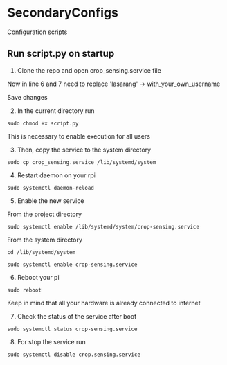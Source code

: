 # SecondaryConfigs
Configuration scripts

## Run script.py on startup

1. Clone the repo and open crop_sensing.service file

Now in line 6 and 7 need to replace 'lasarang' -> with_your_own_username

Save changes

2. In the current directory run

```sudo chmod +x script.py```

This is necessary to enable execution for all users 

3. Then, copy the service to the system directory

```sudo cp crop_sensing.service /lib/systemd/system```

4. Restart daemon on your rpi

```sudo systemctl daemon-reload```

5. Enable the new service

From the project directory 

```sudo systemctl enable /lib/systemd/system/crop-sensing.service```

From the system directory

```cd /lib/systemd/system```

```sudo systemctl enable crop-sensing.service```

6. Reboot your pi

```sudo reboot```

Keep in mind that all your hardware is already connected to internet

7. Check the status of the service after boot

```sudo systemctl status crop-sensing.service```

8. For stop the service run

```sudo systemctl disable crop.sensing.service```
